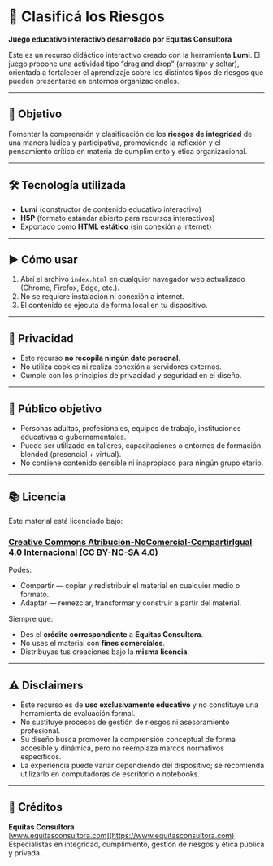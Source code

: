 # 🎯 Clasificá los Riesgos  
**Juego educativo interactivo desarrollado por Equitas Consultora**

Este es un recurso didáctico interactivo creado con la herramienta **Lumi**. El juego propone una actividad tipo “drag and drop” (arrastrar y soltar), orientada a fortalecer el aprendizaje sobre los distintos tipos de riesgos que pueden presentarse en entornos organizacionales.

---

## 🧠 Objetivo

Fomentar la comprensión y clasificación de los **riesgos de integridad** de una manera lúdica y participativa, promoviendo la reflexión y el pensamiento crítico en materia de cumplimiento y ética organizacional.

---

## 🛠️ Tecnología utilizada

- **Lumi** (constructor de contenido educativo interactivo)
- **H5P** (formato estándar abierto para recursos interactivos)
- Exportado como **HTML estático** (sin conexión a internet)

---

## ▶️ Cómo usar

1. Abrí el archivo `index.html` en cualquier navegador web actualizado (Chrome, Firefox, Edge, etc.).
2. No se requiere instalación ni conexión a internet.
3. El contenido se ejecuta de forma local en tu dispositivo.

---

## 🔐 Privacidad

- Este recurso **no recopila ningún dato personal**.
- No utiliza cookies ni realiza conexión a servidores externos.
- Cumple con los principios de privacidad y seguridad en el diseño.

---

## 👥 Público objetivo

- Personas adultas, profesionales, equipos de trabajo, instituciones educativas o gubernamentales.
- Puede ser utilizado en talleres, capacitaciones o entornos de formación blended (presencial + virtual).
- No contiene contenido sensible ni inapropiado para ningún grupo etario.

---

## 📚 Licencia

Este material está licenciado bajo:

### [Creative Commons Atribución-NoComercial-CompartirIgual 4.0 Internacional (CC BY-NC-SA 4.0)](https://creativecommons.org/licenses/by-nc-sa/4.0/deed.es)

Podés:
- Compartir — copiar y redistribuir el material en cualquier medio o formato.
- Adaptar — remezclar, transformar y construir a partir del material.

Siempre que:
- Des el **crédito correspondiente** a **Equitas Consultora**.
- No uses el material con **fines comerciales**.
- Distribuyas tus creaciones bajo la **misma licencia**.

---

## ⚠️ Disclaimers

- Este recurso es de **uso exclusivamente educativo** y no constituye una herramienta de evaluación formal.
- No sustituye procesos de gestión de riesgos ni asesoramiento profesional.
- Su diseño busca promover la comprensión conceptual de forma accesible y dinámica, pero no reemplaza marcos normativos específicos.
- La experiencia puede variar dependiendo del dispositivo; se recomienda utilizarlo en computadoras de escritorio o notebooks.

---

## 🤝 Créditos

**Equitas Consultora**  
[www.equitasconsultora.com](https://www.equitasconsultora.com)  
Especialistas en integridad, cumplimiento, gestión de riesgos y ética pública y privada.
